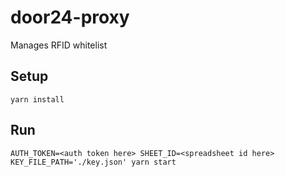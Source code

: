 # door24-proxy

Manages RFID whitelist

## Setup

```
yarn install
```

## Run

```
AUTH_TOKEN=<auth token here> SHEET_ID=<spreadsheet id here> KEY_FILE_PATH='./key.json' yarn start
```
